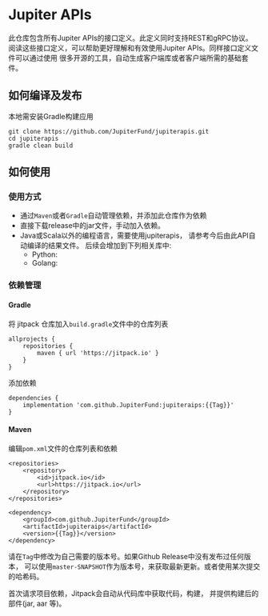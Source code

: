 # Jupiter APIs
此仓库包含所有Jupiter APIs的接口定义。此定义同时支持REST和gRPC协议。
阅读这些接口定义，可以帮助更好理解和有效使用Jupiter APIs。同样接口定义文件可以通过使用
很多开源的工具，自动生成客户端库或者客户端所需的基础套件。


## 如何编译及发布
本地需安装Gradle构建应用

```
git clone https://github.com/JupiterFund/jupiterapis.git
cd jupiterapis
gradle clean build
```


## 如何使用

### 使用方式

* 通过`Maven`或者`Gradle`自动管理依赖，并添加此仓库作为依赖
* 直接下载release中的jar文件，手动加入依赖。
* Java或Scala以外的编程语言，需要使用jupiterapis，
  请参考今后由此API自动编译的结果文件。
后续会增加到下列相关库中:
    - Python:
    - Golang:


### 依赖管理

#### Gradle

将 jitpack 仓库加入`build.gradle`文件中的仓库列表

```
allprojects {
    repositories {
        maven { url 'https://jitpack.io' }
    }
}
```

添加依赖

```
dependencies {
    implementation 'com.github.JupiterFund:jupiteraips:{{Tag}}'
}
```


#### Maven

编辑`pom.xml`文件的仓库列表和依赖

```
<repositories>
    <repository>
        <id>jitpack.io</id>
        <url>https://jitpack.io</url>
    </repository>
</repositories>
```

```
<dependency>
    <groupId>com.github.JupiterFund</groupId>
    <artifactId>jupiteraips</artifactId>
    <version>{{Tag}}</version>
</dependency>
```

请在`Tag`中修改为自己需要的版本号。如果Github Release中没有发布过任何版本，
可以使用`master-SNAPSHOT`作为版本号，来获取最新更新。或者使用某次提交的哈希码。

首次请求项目依赖，Jitpack会自动从代码库中获取代码，构建，
并提供构建后的部件(jar, aar 等)。
